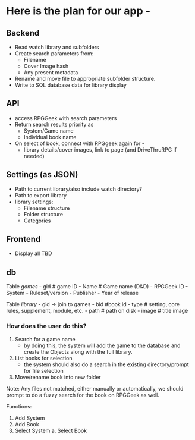 # Here is the plan for our app -

## Backend

- Read watch library and subfolders
- Create search parameters from:
    - Filename
    - Cover Image hash
    - Any present metadata
- Rename and move file to appropriate subfolder structure.
- Write to SQL database data for library display

## API
- access RPGGeek with search parameters
- Return search results priority as
    - System/Game name
    - Individual book name
- On select of book, connect with RPGgeek again for -
    - library details/cover images, link to page (and DriveThruRPG if needed)

## Settings (as JSON)
- Path to current library/also include watch directory?
- Path to export library
- library settings:
    - Filename structure
    - Folder structure
    - Categories

## Frontend
- Display all TBD

## db

Table *games*
    - gid # game ID
    - Name # Game name (D&D)
    - RPGGeek ID
    - System
    - Ruleset/version
    - Publisher
    - Year of release

Table *library*
    - gid -> join to games
    - bid #book id
    - type # setting, core rules, supplement, module, etc.
    - path # path on disk
    - image # title image


### How does the user do this?

1. Search for a game name
    - by doing this, the system will add the game to the database and create the Objects along with the full library.
2. List books for selection
    - the system should also do a search in the existing directory/prompt for file selection
3. Move/rename book into new folder

Note: Any files not matched, either manually or automatically, we should prompt to do a fuzzy search for the book on RPGGeek as well.


Functions: 

1. Add System
2. Add Book
3. Select System
    a. Select Book